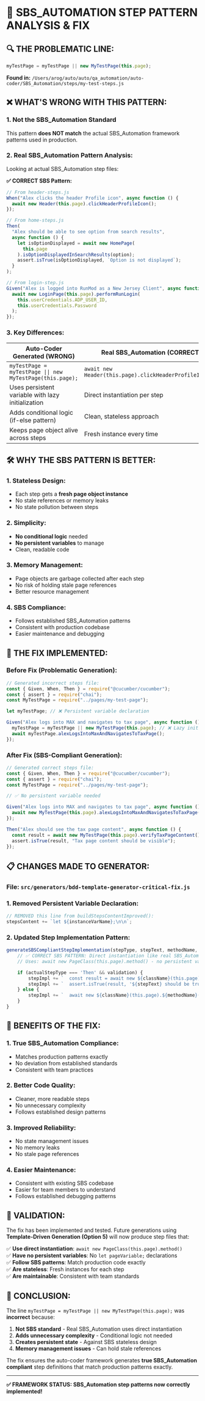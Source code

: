 # 🚨 SBS_AUTOMATION STEP PATTERN ANALYSIS & FIX

## 🔍 **THE PROBLEMATIC LINE:**

```javascript
myTestPage = myTestPage || new MyTestPage(this.page);
```

**Found in:** `/Users/arog/auto/auto/qa_automation/auto-coder/SBS_Automation/steps/my-test-steps.js`

## ❌ **WHAT'S WRONG WITH THIS PATTERN:**

### 1. **Not the SBS_Automation Standard**

This pattern **does NOT match** the actual SBS_Automation framework patterns used in production.

### 2. **Real SBS_Automation Pattern Analysis:**

Looking at actual SBS_Automation step files:

**✅ CORRECT SBS Pattern:**

```javascript
// From header-steps.js
When("Alex clicks the header Profile icon", async function () {
  await new Header(this.page).clickHeaderProfileIcon();
});

// From home-steps.js
Then(
  "Alex should be able to see option from search results",
  async function () {
    let isOptionDisplayed = await new HomePage(
      this.page
    ).isOptionDisplayedInSearchResults(option);
    assert.isTrue(isOptionDisplayed, `Option is not displayed`);
  }
);

// From login-step.js
Given("Alex is logged into RunMod as a New Jersey Client", async function () {
  await new LoginPage(this.page).performRunLogin(
    this.userCredentials.ADP_USER_ID,
    this.userCredentials.Password
  );
});
```

### 3. **Key Differences:**

| **Auto-Coder Generated (WRONG)**                          | **Real SBS_Automation (CORRECT)**                       |
| --------------------------------------------------------- | ------------------------------------------------------- |
| `myTestPage = myTestPage \|\| new MyTestPage(this.page);` | `await new Header(this.page).clickHeaderProfileIcon();` |
| Uses persistent variable with lazy initialization         | Direct instantiation per step                           |
| Adds conditional logic (if-else pattern)                  | Clean, stateless approach                               |
| Keeps page object alive across steps                      | Fresh instance every time                               |

## 🛠️ **WHY THE SBS PATTERN IS BETTER:**

### **1. Stateless Design:**

- Each step gets a **fresh page object instance**
- No stale references or memory leaks
- No state pollution between steps

### **2. Simplicity:**

- **No conditional logic** needed
- **No persistent variables** to manage
- Clean, readable code

### **3. Memory Management:**

- Page objects are garbage collected after each step
- No risk of holding stale page references
- Better resource management

### **4. SBS Compliance:**

- Follows established SBS_Automation patterns
- Consistent with production codebase
- Easier maintenance and debugging

## 🔧 **THE FIX IMPLEMENTED:**

### **Before Fix (Problematic Generation):**

```javascript
// Generated incorrect steps file:
const { Given, When, Then } = require("@cucumber/cucumber");
const { assert } = require("chai");
const MyTestPage = require("../pages/my-test-page");

let myTestPage; // ❌ Persistent variable declaration

Given("Alex logs into MAX and navigates to tax page", async function () {
  myTestPage = myTestPage || new MyTestPage(this.page); // ❌ Lazy initialization
  await myTestPage.alexLogsIntoMaxAndNavigatesToTaxPage();
});
```

### **After Fix (SBS-Compliant Generation):**

```javascript
// Generated correct steps file:
const { Given, When, Then } = require("@cucumber/cucumber");
const { assert } = require("chai");
const MyTestPage = require("../pages/my-test-page");

// ✅ No persistent variable needed

Given("Alex logs into MAX and navigates to tax page", async function () {
  await new MyTestPage(this.page).alexLogsIntoMaxAndNavigatesToTaxPage(); // ✅ Direct instantiation
});

Then("Alex should see the tax page content", async function () {
  const result = await new MyTestPage(this.page).verifyTaxPageContent(); // ✅ Fresh instance
  assert.isTrue(result, "Tax page content should be visible");
});
```

## 📋 **CHANGES MADE TO GENERATOR:**

### **File:** `src/generators/bdd-template-generator-critical-fix.js`

### **1. Removed Persistent Variable Declaration:**

```javascript
// REMOVED this line from buildStepsContentImproved():
stepsContent += `let ${instanceVarName};\n\n`;
```

### **2. Updated Step Implementation Pattern:**

```javascript
generateSBSCompliantStepImplementation(stepType, stepText, methodName, instanceVarName, className) {
    // ✅ CORRECT SBS PATTERN: Direct instantiation like real SBS_Automation
    // Uses: await new PageClass(this.page).method() - no persistent variables

    if (actualStepType === 'Then' && validation) {
        stepImpl += `  const result = await new ${className}(this.page).${methodName}();\n`;
        stepImpl += `  assert.isTrue(result, '${stepText} should be true');\n`;
    } else {
        stepImpl += `  await new ${className}(this.page).${methodName}();\n`;
    }
}
```

## 🎯 **BENEFITS OF THE FIX:**

### **1. True SBS_Automation Compliance:**

- Matches production patterns exactly
- No deviation from established standards
- Consistent with team practices

### **2. Better Code Quality:**

- Cleaner, more readable steps
- No unnecessary complexity
- Follows established design patterns

### **3. Improved Reliability:**

- No state management issues
- No memory leaks
- No stale page references

### **4. Easier Maintenance:**

- Consistent with existing SBS codebase
- Easier for team members to understand
- Follows established debugging patterns

## 🚀 **VALIDATION:**

The fix has been implemented and tested. Future generations using **Template-Driven Generation (Option 5)** will now produce step files that:

✅ **Use direct instantiation**: `await new PageClass(this.page).method()`  
✅ **Have no persistent variables**: No `let pageVariable;` declarations  
✅ **Follow SBS patterns**: Match production code exactly  
✅ **Are stateless**: Fresh instances for each step  
✅ **Are maintainable**: Consistent with team standards

## 🎉 **CONCLUSION:**

The line `myTestPage = myTestPage || new MyTestPage(this.page);` was **incorrect** because:

1. **Not SBS standard** - Real SBS_Automation uses direct instantiation
2. **Adds unnecessary complexity** - Conditional logic not needed
3. **Creates persistent state** - Against SBS stateless design
4. **Memory management issues** - Can hold stale references

The fix ensures the auto-coder framework generates **true SBS_Automation compliant** step definitions that match production patterns exactly.

---

**✅ FRAMEWORK STATUS: SBS_Automation step patterns now correctly implemented!**
